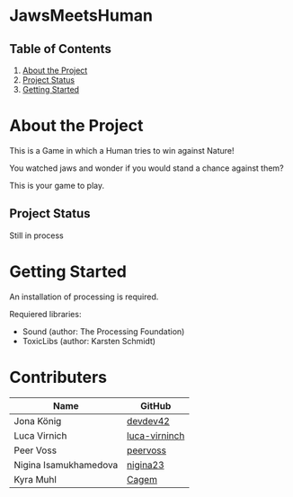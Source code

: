 # JawsMeetsHuman

## Table of Contents

1. [About the Project](#about-the-project)
1. [Project Status](#project-status)
1. [Getting Started](#getting-started)

# About the Project

This is a Game in which a Human tries to win against Nature!

You watched jaws and wonder if you would stand a chance against them?

This is your game to play.

## Project Status

Still in process

# Getting Started

An installation of processing is required.

Requiered libraries:

-   Sound (author: The Processing Foundation)
-   ToxicLibs (author: Karsten Schmidt)

# Contributers

| Name                  | GitHub                                            |
| --------------------- | ------------------------------------------------- |
| Jona König            | [devdev42](https://github.com/devdev42)           |
| Luca Virnich          | [luca-virninch](https://github.com/luca-virninch) |
| Peer Voss             | [peervoss](https://github.com/peervoss)           |
| Nigina Isamukhamedova | [nigina23](https://github.com/nigina23)                                                 |
| Kyra Muhl             | [Cagem](https://github.com/Cagem)                 |

